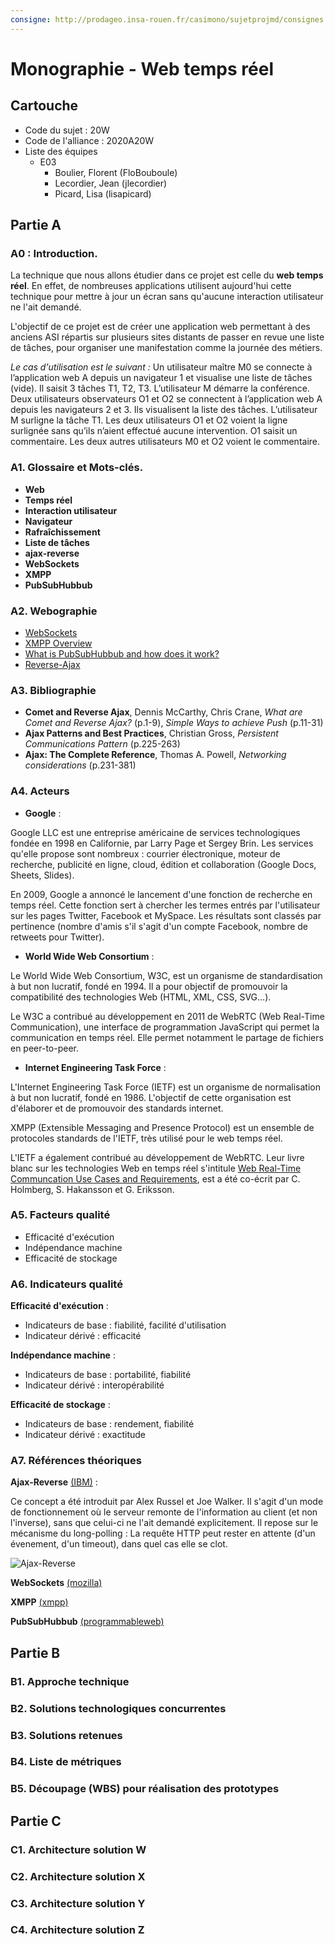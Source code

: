 ```yaml
---
consigne: http://prodageo.insa-rouen.fr/casimono/sujetprojmd/consignes.html
---
```

# Monographie - Web temps réel

## Cartouche

 - Code du sujet : 20W 
 - Code de l'alliance : 2020A20W
 - Liste des équipes
   - E03
     - Boulier, Florent (FloBouboule)
     - Lecordier, Jean (jlecordier)
     - Picard, Lisa (lisapicard)
  
## Partie A

### A0 : Introduction.

La technique que nous allons étudier dans ce projet est celle du **web temps réel**. En effet, de nombreuses applications utilisent aujourd'hui cette technique pour mettre à jour un écran sans qu'aucune interaction utilisateur ne l'ait demandé.

L'objectif de ce projet est de créer une application web permettant à des anciens ASI répartis sur plusieurs sites distants de passer en revue une liste de tâches, pour organiser une manifestation comme la journée des métiers.

*Le cas d'utilisation est le suivant :*
Un utilisateur maître M0 se connecte à l’application web A depuis un navigateur 1 et visualise une liste de tâches (vide).
Il saisit 3 tâches T1, T2, T3.
L’utilisateur M démarre la conférence.
Deux utilisateurs observateurs O1 et O2 se connectent à l’application web A depuis les navigateurs 2 et 3.
Ils visualisent la liste des tâches.
L’utilisateur M surligne la tâche T1.
Les deux utilisateurs O1 et O2 voient la ligne surlignée sans qu’ils n’aient effectué aucune intervention.
O1 saisit un commentaire.
Les deux autres utilisateurs M0 et O2 voient le commentaire.

### A1. Glossaire et Mots-clés.

* **Web**
* **Temps réel**
* **Interaction utilisateur**
* **Navigateur**
* **Rafraîchissement**
* **Liste de tâches**
* **ajax-reverse**
* **WebSockets**
* **XMPP**
* **PubSubHubbub**

### A2. Webographie

* [WebSockets](https://developer.mozilla.org/fr/docs/Web/API/WebSockets_API)
* [XMPP Overview](https://xmpp.org/about/technology-overview.html)
* [What is PubSubHubbub and how does it work?](https://www.programmableweb.com/news/what-pubsubhubbub-push-styled-api-and-how-does-it-work/analysis/2017/04/03)
* [Reverse-Ajax](https://www.ibm.com/developerworks/library/wa-reverseajax1/index.html)

### A3. Bibliographie

* **Comet and Reverse Ajax**, Dennis McCarthy, Chris Crane, *What are Comet and Reverse Ajax?* (p.1-9), *Simple Ways to achieve Push* (p.11-31)
* **Ajax Patterns and Best Practices**, Christian Gross, *Persistent Communications Pattern* (p.225-263)
* **Ajax: The Complete Reference**, Thomas A. Powell, *Networking considerations* (p.231-381)

### A4. Acteurs

* **Google** :

Google LLC est une entreprise américaine de services technologiques fondée en 1998 en Californie, par Larry Page et Sergey Brin. Les services qu'elle propose sont nombreux : courrier électronique, moteur de recherche, publicité en ligne, cloud, édition et collaboration (Google Docs, Sheets, Slides).

En 2009, Google a annoncé le lancement d'une fonction de recherche en temps réel. Cette fonction sert à chercher les termes entrés par l'utilisateur sur les pages Twitter, Facebook et MySpace. Les résultats sont classés par pertinence (nombre d'amis s'il s'agit d'un compte Facebook, nombre de retweets pour Twitter).

* **World Wide Web Consortium** :

Le World Wide Web Consortium, W3C, est un organisme de standardisation à but non lucratif, fondé en 1994. Il a pour objectif de promouvoir la compatibilité des technologies Web (HTML, XML, CSS, SVG...).

Le W3C a contribué au développement en 2011 de WebRTC (Web Real-Time Communication), une interface de programmation JavaScript qui permet la communication en temps réel. Elle permet notamment le partage de fichiers en peer-to-peer.

* **Internet Engineering Task Force** :

L'Internet Engineering Task Force (IETF) est un organisme de normalisation à but non lucratif, fondé en 1986. L'objectif de cette organisation est d'élaborer et de promouvoir des standards internet.

XMPP (Extensible Messaging and Presence Protocol) est un ensemble de protocoles standards de l'IETF, très utilisé pour le web temps réel.

L'IETF a également contribué au développement de WebRTC. Leur livre blanc sur les technologies Web en temps réel s'intitule [Web Real-Time Communcation Use Cases and Requirements](https://www.rfc-editor.org/info/rfc7478), est a été co-écrit par C. Holmberg, S. Hakansson et G. Eriksson.

### A5. Facteurs qualité

* Efficacité d'exécution
* Indépendance machine
* Efficacité de stockage

### A6. Indicateurs qualité

**Efficacité d'exécution** :

* Indicateurs de base : fiabilité, facilité d'utilisation
* Indicateur dérivé : efficacité

**Indépendance machine** :

* Indicateurs de base : portabilité, fiabilité
* Indicateur dérivé : interopérabilité

**Efficacité de stockage** :

* Indicateurs de base : rendement, fiabilité
* Indicateur dérivé : exactitude

### A7. Références théoriques

**Ajax-Reverse** [(IBM)](https://www.ibm.com/developerworks/library/wa-reverseajax1/index.html) :

Ce concept a été introduit par Alex Russel et Joe Walker. Il s'agit d'un mode de fonctionnement où le serveur remonte de l'information au client (et non l'inverse), sans que celui-ci ne l'ait demandé explicitement. Il repose sur le mécanisme du long-polling : La requête HTTP peut rester en attente (d'un évenement, d'un timeout), dans quel cas elle se clot.

![Ajax-Reverse](https://www.ibm.com/developerworks/library/wa-reverseajax1/fig01.gif)

**WebSockets** [(mozilla)](https://developer.mozilla.org/fr/docs/Web/API/WebSockets_API)

**XMPP** [(xmpp)](https://xmpp.org/about/technology-overview.html)

**PubSubHubbub** [(programmableweb)](https://www.programmableweb.com/news/what-pubsubhubbub-push-styled-api-and-how-does-it-work/analysis/2017/04/03)

## Partie B

### B1. Approche technique

### B2. Solutions technologiques concurrentes

### B3. Solutions retenues

### B4. Liste de métriques

### B5. Découpage (WBS) pour réalisation des prototypes

## Partie C

### C1. Architecture solution W

### C2. Architecture solution X

### C3. Architecture solution Y

### C4. Architecture solution Z

